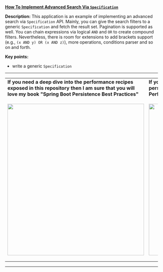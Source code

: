 **[How To Implement Advanced Search Via `Specification`](https://github.com/AnghelLeonard/Hibernate-SpringBoot/tree/master/HibernateSpringBootSearchViaSpecifications)**
 
**Description:** This application is an example of implementing an advanced search via `Specification` API. Mainly, you can give the search filters to a generic `Specification` and fetch the result set. Pagination is supported as well. You can chain expressions via logical `AND` and `OR` to create compound filters. Nevertheless, there is room for extensions to add brackets support (e.g., `(x AND y) OR (x AND z)`), more operations, conditions parser and so on and forth.

**Key points:**
- write a generic `Specification`     
     
-----------------------------------------------------------------------------------------------------------------------    
<table>
     <tr><td><b>If you need a deep dive into the performance recipes exposed in this repository then I am sure that you will love my book "Spring Boot Persistence Best Practices"</b></td><td><b>If you need a hand of tips and illustrations of 100+ Java persistence performance issues then "Java Persistence Performance Illustrated Guide" is for you.</b></td></tr>
     <tr><td>
<a href="https://www.apress.com/us/book/9781484256251"><p align="left"><img src="https://github.com/AnghelLeonard/Hibernate-SpringBoot/blob/master/Spring%20Boot%20Persistence%20Best%20Practices.jpg" height="500" width="450"/></p></a>
</td><td>
<a href="https://leanpub.com/java-persistence-performance-illustrated-guide"><p align="right"><img src="https://github.com/AnghelLeonard/Hibernate-SpringBoot/blob/master/Java%20Persistence%20Performance%20Illustrated%20Guide.jpg" height="500" width="450"/></p></a>
</td></tr></table>

-----------------------------------------------------------------------------------------------------------------------    

